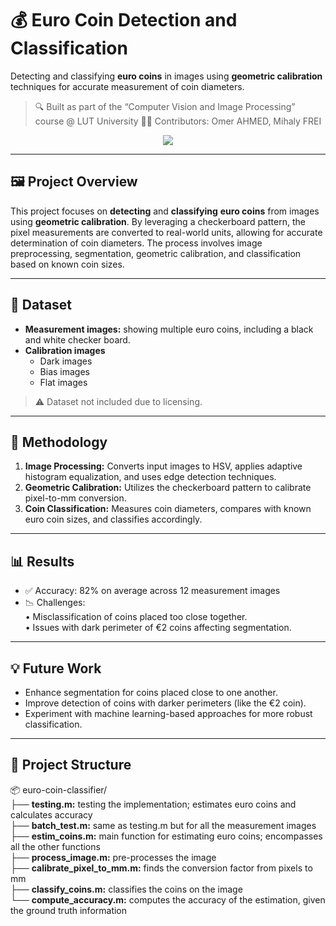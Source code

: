 # 💰 Euro Coin Detection and Classification

Detecting and classifying **euro coins** in images using **geometric calibration** techniques for accurate measurement of coin diameters.

> 🔍 Built as part of the “Computer Vision and Image Processing” course @ LUT University 
> 👨‍💻 Contributors: Omer AHMED, Mihaly FREI

<p align="center">
  <img src="https://img.shields.io/badge/Made%20With-MATLAB-blue?style=for-the-badge&logo=matlab&logoColor=white">
</p>

---

## 🖼️ Project Overview

This project focuses on **detecting** and **classifying** **euro coins** from images using **geometric calibration**. By leveraging a checkerboard pattern, the pixel measurements are converted to real-world units, allowing for accurate determination of coin diameters. The process involves image preprocessing, segmentation, geometric calibration, and classification based on known coin sizes.

---

## 🧪 Dataset

- **Measurement images:** showing multiple euro coins, including a black and white checker board.
- **Calibration images**
  - Dark images
  - Bias images
  - Flat images

> ⚠️ Dataset not included due to licensing.  

---

## 🧪 Methodology
1.	**Image Processing:** Converts input images to HSV, applies adaptive histogram equalization, and uses edge detection techniques.
2.	**Geometric Calibration:** Utilizes the checkerboard pattern to calibrate pixel-to-mm conversion.
3.	**Coin Classification:** Measures coin diameters, compares with known euro coin sizes, and classifies accordingly.

---

## 📊 Results
-	✅ Accuracy: 82% on average across 12 measurement images
-	📉 Challenges:  
	•	Misclassification of coins placed too close together.  
	•	Issues with dark perimeter of €2 coins affecting segmentation.
 
---

## 💡 Future Work
-	Enhance segmentation for coins placed close to one another.
-	Improve detection of coins with darker perimeters (like the €2 coin).
-	Experiment with machine learning-based approaches for more robust classification.

---

## 📁 Project Structure
📦 euro-coin-classifier/  
├── **testing.m:** testing the implementation; estimates euro coins and calculates accuracy  
├── **batch_test.m:** same as testing.m but for all the measurement images  
├── **estim_coins.m:** main function for estimating euro coins; encompasses all the other functions   
├── **process_image.m:** pre-processes the image   
├── **calibrate_pixel_to_mm.m:** finds the conversion factor from pixels to mm  
├── **classify_coins.m:** classifies the coins on the image  
└── **compute_accuracy.m:** computes the accuracy of the estimation, given the ground truth information    
